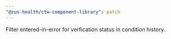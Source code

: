 ```yaml
---
"@zus-health/ctw-component-library": patch
---
```


Filter entered-in-error for verfication status in condition history.
